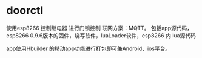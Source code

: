 # doorctl

使用esp8266 控制继电器 进行门锁控制
联网方案：MQTT。
包括app源代码，esp8266 0.9.6版本的固件，烧写软件，luaLoader软件，esp8266 内 lua源代码

app使用Hbuilder 的移动app功能进行打包即可兼Android、ios平台。

